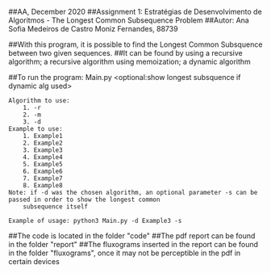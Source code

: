 ##AA, December 2020
##Assignment 1: Estratégias de Desenvolvimento de Algoritmos - The Longest Common Subsequence Problem
##Autor: Ana Sofia Medeiros de Castro Moniz Fernandes, 88739

##With this program, it is possible to find the Longest Common Subsquence between two given sequences.
##It can be found by using a recursive algorithm; a recursive algorithm using memoization; a dynamic algorithm

##To run the program:
    Main.py <algorithm to use> <example to use> <optional:show longest subsquence if dynamic alg used>

    Algorithm to use:
        1. -r
        2. -m
        3. -d
    Example to use:
        1. Example1
        2. Example2
        3. Example3
        4. Example4
        5. Example5
        6. Example6
        7. Example7
        8. Example8
    Note: if -d was the chosen algorithm, an optional parameter -s can be passed in order to show the longest common
        subsequence itself

    Example of usage: python3 Main.py -d Example3 -s

##The code is located in the folder "code"
##The pdf report can be found in the folder "report"
##The fluxograms inserted in the report can be found in the folder "fluxograms", once it may not be perceptible in the pdf in certain devices
